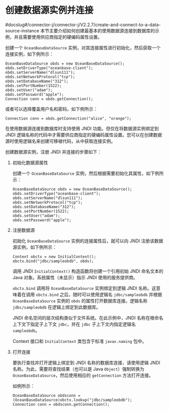 创建数据源实例并连接 
===============================
#docslug#/connector-j/connector-j/V2.2.7/create-and-connect-to-a-data-source-instance
本节主要介绍如何创建最基本的使用数据源连接到数据库的示例，并且需要使用供应商指定的硬编码属性设置。

创建一个 `OceanBaseDataSource` 实例，对其连接属性进行初始化，然后获取一个连接实例，如下例所示：

```unknow
OceanBaseDataSource obds = new OceanBaseDataSource();
obds.setDriverType("oceanbase-client");
obds.setServerName("dlsun111");
obds.setNetworkProtocol("tcp");
obds.setDatabaseName("312");
obds.setPortNumber(1522);
obds.setUser("adam");
obds.setPassword("apple");
Connection conn = obds.getConnection();
```



或者可以选择覆盖用户名和密码，如下例所示：

```unknow
Connection conn = obds.getConnection("alice", "orange");
```



在使用数据源连接到数据库时支持使用 JNDI 功能。但仅在将数据源实例绑定到 JNDI 逻辑名称的代码中才需要供应商指定的硬编码属性设置。您可以在创建数据源时使用逻辑名来创建可移植代码，从中获取连接实例。

创建数据源实例，注册 JNDI 并连接的步骤如下：

1. 初始化数据源属性

   创建一个 `OceanBaseDataSource` 实例，然后根据需要初始化其属性，如下例所示：

   ```unknow
   OceanBaseDataSource obds = new OceanBaseDataSource();
   obds.setDriverType("oceanbase-client");
   obds.setServerName("dlsun111");
   obds.setNetworkProtocol("tcp");
   obds.setDatabaseName("312");
   obds.setPortNumber(1522);
   obds.setUser("adam");
   obds.setPassword("apple");
   ```

   




<!-- -->

2. 注册数据源

   初始化 `OceanBaseDataSource` 实例的连接属性后，就可以向 JNDI 注册该数据源实例，如下例所示：

   ```unknow
   Context obctx = new InitialContext();
   obctx.bind("jdbc/sampleobdb", obds);
   ```

   

   调用 JNDI `InitialContext()` 构造函数将创建一个引用初始 JNDI 命名文本的 Java 对象。系统属性（未显示）指示 JNDI 使用的服务提供商。

   `obctx.bind` 调用将 `OceanBaseDataSource` 实例绑定到逻辑 JNDI 名称。这意味着在调用 `obctx.bind` 之后，随时可以使用逻辑名 `jdbc/sampleobdb` 并根据 `OceanBaseDataSource` 实例的 `obds` 的属性打开数据库连接。逻辑名称 `jdbc/sampleobdb` 在逻辑上绑定到此数据库。

   JNDI 命名空间的层次结构类似于文件系统。在此示例中，JNDI 名称在根命名上下文下指定子上下文 `jdbc`，并在 `jdbc` 子上下文内指定逻辑名 `sampleobdb`。

   Context 接口和 `InitialContext` 类包含于标准 `javax.naming` 包中。
   




<!-- -->

3. 打开连接

   要执行查找并打开逻辑上绑定到 JNDI 名称的数据库连接，请使用逻辑 JNDI 名称。为此，需要将查找结果（也可以是 Java `Object`）强制转换为 `OceanBaseDataSource`，然后使用相应的 `getConnection` 方法打开连接。

   如例所示：

   ```unknow
   OceanBaseDataSource obdsconn = (OceanBaseDataSource)obctx.lookup("jdbc/sampleobdb");
   Connection conn = obdsconn.getConnection();
   ```

   



